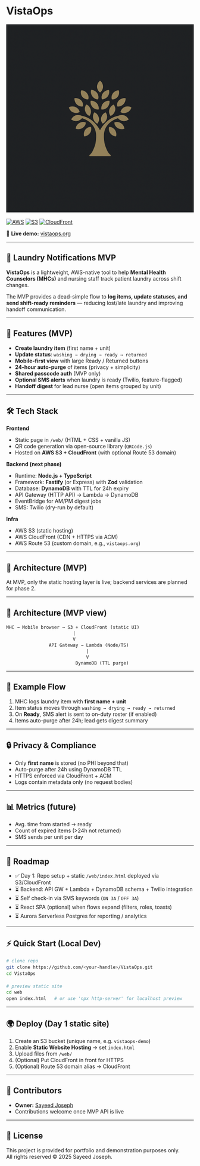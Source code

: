 # VistaOps

![Vista Ops Logo](./web/public/favicon.png)

[![AWS](https://img.shields.io/badge/Built%20on-AWS-orange?logo=amazon-aws&logoColor=white)](https://aws.amazon.com/)
[![S3](https://img.shields.io/badge/S3-Static%20Hosting-red?logo=amazons3&logoColor=white)](https://aws.amazon.com/s3/)
[![CloudFront](https://img.shields.io/badge/CDN-CloudFront-blue?logo=amazonaws&logoColor=white)](https://aws.amazon.com/cloudfront/)

🔗 **Live demo:** [vistaops.org](https://vistaops.org)

---

## 📘 Laundry Notifications MVP

**VistaOps** is a lightweight, AWS-native tool to help **Mental Health Counselors (MHCs)** and nursing staff track patient laundry across shift changes.

The MVP provides a dead-simple flow to **log items, update statuses, and send shift-ready reminders** — reducing lost/late laundry and improving handoff communication.

---

## 🚀 Features (MVP)

- **Create laundry item** (first name + unit)
- **Update status**: `washing → drying → ready → returned`
- **Mobile-first view** with large Ready / Returned buttons
- **24-hour auto-purge** of items (privacy + simplicity)
- **Shared passcode auth** (MVP only)
- **Optional SMS alerts** when laundry is ready (Twilio, feature-flagged)
- **Handoff digest** for lead nurse (open items grouped by unit)

---

## 🛠️ Tech Stack

**Frontend**

- Static page in `/web/` (HTML + CSS + vanilla JS)
- QR code generation via open-source library (`QRCode.js`)
- Hosted on **AWS S3 + CloudFront** (with optional Route 53 domain)

**Backend (next phase)**

- Runtime: **Node.js + TypeScript**
- Framework: **Fastify** (or Express) with **Zod** validation
- Database: **DynamoDB** with TTL for 24h expiry
- API Gateway (HTTP API) → Lambda → DynamoDB
- EventBridge for AM/PM digest jobs
- SMS: Twilio (dry-run by default)

**Infra**

- AWS S3 (static hosting)
- AWS CloudFront (CDN + HTTPS via ACM)
- AWS Route 53 (custom domain, e.g., `vistaops.org`)

---

## 📐 Architecture (MVP)

At MVP, only the static hosting layer is live; backend services are planned for phase 2.

---

## 📐 Architecture (MVP view)

```
MHC → Mobile browser → S3 + CloudFront (static UI)
                         |
                         V
                API Gateway → Lambda (Node/TS)
                              |
                              V
                          DynamoDB (TTL purge)
```

---

## 📲 Example Flow

1. MHC logs laundry item with **first name + unit**
2. Item status moves through `washing → drying → ready → returned`
3. On **Ready**, SMS alert is sent to on-duty roster (if enabled)
4. Items auto-purge after 24h; lead gets digest summary

---

## 🔒 Privacy & Compliance

- Only **first name** is stored (no PHI beyond that)
- Auto-purge after 24h using DynamoDB TTL
- HTTPS enforced via CloudFront + ACM
- Logs contain metadata only (no request bodies)

---

## 📊 Metrics (future)

- Avg. time from started → ready
- Count of expired items (>24h not returned)
- SMS sends per unit per day

---

## 🧭 Roadmap

- ✅ Day 1: Repo setup + static `/web/index.html` deployed via S3/CloudFront
- ⏳ Backend: API GW + Lambda + DynamoDB schema + Twilio integration
- ⏳ Self check-in via SMS keywords (`ON 3A` / `OFF 3A`)
- ⏳ React SPA (optional) when flows expand (filters, roles, toasts)
- ⏳ Aurora Serverless Postgres for reporting / analytics

---

## ⚡ Quick Start (Local Dev)

```bash
# clone repo
git clone https://github.com/<your-handle>/VistaOps.git
cd VistaOps

# preview static site
cd web
open index.html   # or use 'npx http-server' for localhost preview
```

---

## 🌍 Deploy (Day 1 static site)

1. Create an S3 bucket (unique name, e.g. `vistaops-demo`)
2. Enable **Static Website Hosting** → set `index.html`
3. Upload files from `/web/`
4. (Optional) Put CloudFront in front for HTTPS
5. (Optional) Route 53 domain alias → CloudFront

---

## 👥 Contributors

- **Owner:** [Sayeed Joseph](http://sayeedjoseph.com)
- Contributions welcome once MVP API is live

---

## 📜 License

This project is provided for portfolio and demonstration purposes only.  
All rights reserved © 2025 Sayeed Joseph.

